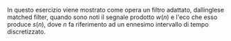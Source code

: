 In questo esercizio viene mostrato come opera un filtro adattato, dallinglese matched filter, quando sono noti il segnale prodotto $w(n)$ e l'eco che esso produce $s(n)$, dove $n$ fa riferimento ad un ennesimo intervallo di tempo discretizzato.

